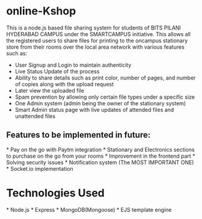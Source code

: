 # online-Kshop
This is a node.js based file sharing system for students of BITS PILANI HYDERABAD CAMPUS under the SMARTCAMPUS initiative.
This allows all the registered users to share files for printing to the oncampus stationary store from their rooms over the local area network with various features such as:
  * User Signup and Login to maintain authenticity
  * Live Status Update of the process
  * Ability to share details such as print color, number of pages, and number of copies along with the upload request
  * Later view the uploaded file
  * Spam prevention by allowing only certain file types under a specific size
  * One Admin system (admin being the owner of the stationary system)
  * Smart Admin status page with live updates of attended files and unattended files
  
<h2> Features to be implemented in future:</h2>
  * Pay on the go with Paytm integration
  * Stationary and Electronics sections to purchase on the go from your rooms
  * Improvement in the frontend part
  * Solving security issues
  * Notification system (The MOST IMPORTANT ONE)
  * Socket.io implementation 
  
  <h1>Technologies Used</h1>
   * Node.js
   * Express
   * MongoDB(Mongoose)
   * EJS template engine
   
   
